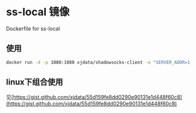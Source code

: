 # ss-local 镜像

Dockerfile for ss-local 

## 使用

```sh
docker run -d -p 1080:1080 xjdata/shadowsocks-client -e "SERVER_ADDR=1.1.1.1 ...... "
```


## linux下组合使用
见[https://gist.github.com/xjdata/55d159fe8dd0290e90131e1d448f60c8](https://gist.github.com/xjdata/55d159fe8dd0290e90131e1d448f60c8)